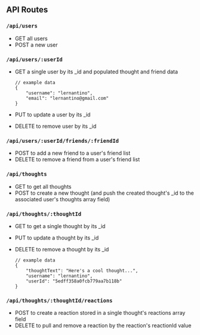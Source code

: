 ﻿API Routes
--

### `/api/users`

- GET all users
- POST a new user


### `/api/users/:userId`

- GET a single user by its \_id and populated thought and friend data

    ```
    // example data
    {
        "username": "lernantino",
        "email": "lernantino@gmail.com"
    }
    ```

- PUT to update a user by its \_id
- DELETE to remove user by its \_id

### `/api/users/:userId/friends/:friendId`

- POST to add a new friend to a user's friend list
- DELETE to remove a friend from a user's friend list

### `/api/thoughts`

- GET to get all thoughts
- POST to create a new thought (and push the created thought's \_id to the associated user's thoughts array field)


### `/api/thoughts/:thoughtId`
- GET to get a single thought by its \_id
- PUT to update a thought by its \_id
- DELETE to remove a thought by its \_id

    ```
    // example data
    {
        "thoughtText": "Here's a cool thought...",
        "username": "lernantino",
        "userId": "5edff358a0fcb779aa7b118b"
    }
    ```

### `/api/thoughts/:thoughtId/reactions`

- POST to create a reaction stored in a single thought's reactions array field
- DELETE to pull and remove a reaction by the reaction's reactionId value